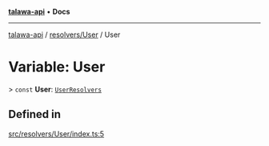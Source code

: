 [**talawa-api**](../../../README.md) • **Docs**

***

[talawa-api](../../../modules.md) / [resolvers/User](../README.md) / User

# Variable: User

\> `const` **User**: [`UserResolvers`](../../../types/generatedGraphQLTypes/type-aliases/UserResolvers.md)

## Defined in

[src/resolvers/User/index.ts:5](https://github.com/PalisadoesFoundation/talawa-api/blob/f4877b986932181336f42a7336754de05976cd97/src/resolvers/User/index.ts#L5)
